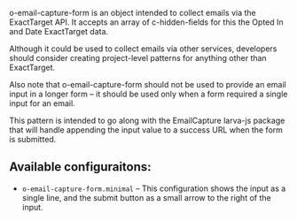 o-email-capture-form is an object intended to collect emails via the ExactTarget API. It accepts an array of c-hidden-fields for this the Opted In and Date ExactTarget data. 

Although it could be used to collect emails via other services, developers should consider creating project-level patterns for anything other than ExactTarget. 

Also note that o-email-capture-form should not be used to provide an email input in a longer form – it should be used only when a form required a single input for an email.

This pattern is intended to go along with the EmailCapture larva-js package that will handle appending the input value to a success URL when the form is submitted. 

## Available configuraitons:

* `o-email-capture-form.minimal` – This configuration shows the input as a single line, and the submit button as a small arrow to the right of the input.